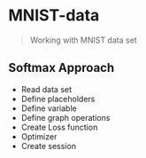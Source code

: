 # MNIST-data
> Working with MNIST data set
## Softmax Approach
- Read data set
- Define placeholders
- Define variable
- Define graph operations
- Create Loss function
- Optimizer
- Create session
